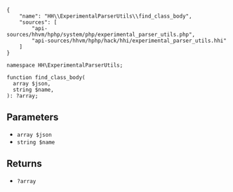 ``` yamlmeta
{
    "name": "HH\\ExperimentalParserUtils\\find_class_body",
    "sources": [
        "api-sources/hhvm/hphp/system/php/experimental_parser_utils.php",
        "api-sources/hhvm/hphp/hack/hhi/experimental_parser_utils.hhi"
    ]
}
```




``` Hack
namespace HH\ExperimentalParserUtils;

function find_class_body(
  array $json,
  string $name,
): ?array;
```




## Parameters




+ ` array $json `
+ ` string $name `




## Returns




* ` ?array `
<!-- HHAPIDOC -->
